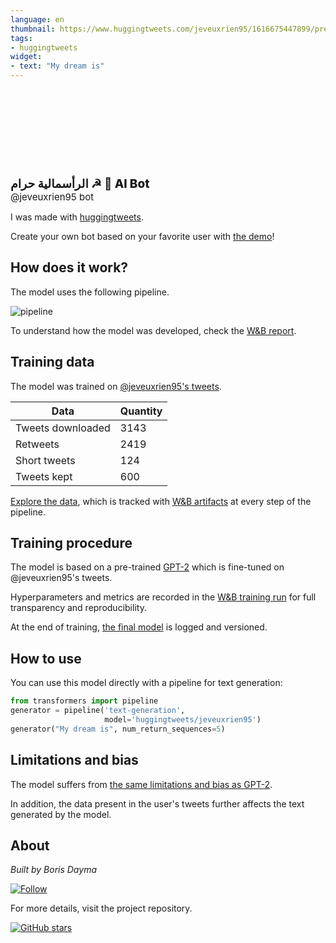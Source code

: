 ```yaml
---
language: en
thumbnail: https://www.huggingtweets.com/jeveuxrien95/1616675447899/predictions.png
tags:
- huggingtweets
widget:
- text: "My dream is"
---
```


<div>
<div style="width: 132px; height:132px; border-radius: 50%; background-size: cover; background-image: url('https://pbs.twimg.com/profile_images/1260604010681139201/BhgTOxCS_400x400.jpg')">
</div>
<div style="margin-top: 8px; font-size: 19px; font-weight: 800">الرأسمالية حرام ☭ 🤖 AI Bot </div>
<div style="font-size: 15px">@jeveuxrien95 bot</div>
</div>

I was made with [huggingtweets](https://github.com/borisdayma/huggingtweets).

Create your own bot based on your favorite user with [the demo](https://colab.research.google.com/github/borisdayma/huggingtweets/blob/master/huggingtweets-demo.ipynb)!

## How does it work?

The model uses the following pipeline.

![pipeline](https://github.com/borisdayma/huggingtweets/blob/master/img/pipeline.png?raw=true)

To understand how the model was developed, check the [W&B report](https://wandb.ai/wandb/huggingtweets/reports/HuggingTweets-Train-a-Model-to-Generate-Tweets--VmlldzoxMTY5MjI).

## Training data

The model was trained on [@jeveuxrien95's tweets](https://twitter.com/jeveuxrien95).

| Data | Quantity |
| --- | --- |
| Tweets downloaded | 3143 |
| Retweets | 2419 |
| Short tweets | 124 |
| Tweets kept | 600 |

[Explore the data](https://wandb.ai/wandb/huggingtweets/runs/ou9dif8u/artifacts), which is tracked with [W&B artifacts](https://docs.wandb.com/artifacts) at every step of the pipeline.

## Training procedure

The model is based on a pre-trained [GPT-2](https://huggingface.co/gpt2) which is fine-tuned on @jeveuxrien95's tweets.

Hyperparameters and metrics are recorded in the [W&B training run](https://wandb.ai/wandb/huggingtweets/runs/2ugpi1zi) for full transparency and reproducibility.

At the end of training, [the final model](https://wandb.ai/wandb/huggingtweets/runs/2ugpi1zi/artifacts) is logged and versioned.

## How to use

You can use this model directly with a pipeline for text generation:

```python
from transformers import pipeline
generator = pipeline('text-generation',
                     model='huggingtweets/jeveuxrien95')
generator("My dream is", num_return_sequences=5)
```

## Limitations and bias

The model suffers from [the same limitations and bias as GPT-2](https://huggingface.co/gpt2#limitations-and-bias).

In addition, the data present in the user's tweets further affects the text generated by the model.

## About

*Built by Boris Dayma*

[![Follow](https://img.shields.io/twitter/follow/borisdayma?style=social)](https://twitter.com/intent/follow?screen_name=borisdayma)

For more details, visit the project repository.

[![GitHub stars](https://img.shields.io/github/stars/borisdayma/huggingtweets?style=social)](https://github.com/borisdayma/huggingtweets)
